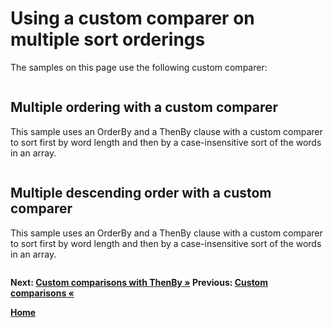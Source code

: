 # Using a custom comparer on multiple sort orderings

The samples on this page use the following custom comparer:

``` cs --region custom-comparer --session orderby-custom-thenby --source-file ../src/Orderings.cs --project ../src/Try101LinqSamples.csproj
```

## Multiple ordering with a custom comparer

This sample uses an OrderBy and a ThenBy clause with a custom comparer to sort first by word length and then by a case-insensitive sort of the words in an array.

``` cs --region thenby-custom --session orderby-custom-thenby --source-file ../src/Orderings.cs --project ../src/Try101LinqSamples.csproj
```

## Multiple descending order with a custom comparer

This sample uses an OrderBy and a ThenBy clause with a custom comparer to sort first by word length and then by a case-insensitive sort of the words in an array.

``` cs --region thenby-custom-descending --session orderby-custom-descending-thenby --source-file ../src/Orderings.cs --project ../src/Try101LinqSamples.csproj
```

**Next: [Custom comparisons with ThenBy &raquo;](./orderings-5.md) Previous: [Custom comparisons &laquo;](./orderings-4.md)**

**[Home](../README.md)**

